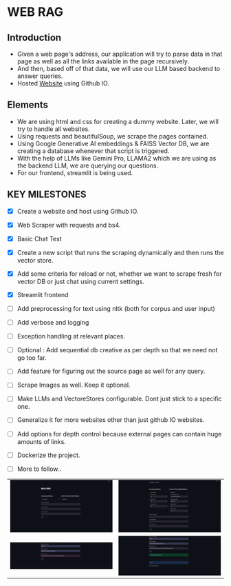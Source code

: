 # WEB RAG

## Introduction
* Given a web page's address, our application will try to parse data in that page as well as all the
links available in the page recursively. 
* And then, based off of that data, we will use our LLM based backend to answer queries.
* Hosted [Website](https://ravi0531rp.github.io/web-rag/) using Github IO.

## Elements

* We are using html and css for creating a dummy website. Later, we will try to handle all websites.
* Using requests and beautifulSoup, we scrape the pages contained.
* Using Google Generative AI embeddings & FAISS Vector DB, we are creating a database whenever that 
script is triggered.
* With the help of LLMs like Gemini Pro, LLAMA2 which we are using as the backend LLM, we are querying our questions.
* For our frontend, streamlit is being used.



## KEY MILESTONES

- [X] Create a website and host using Github IO.
- [X] Web Scraper with requests and bs4.
- [X] Basic Chat Test
- [X] Create a new script that runs the scraping dynamically and then runs the vector store. 
- [X] Add some criteria for reload or not, whether we want to scrape fresh for vector DB or just chat using current settings.
- [X] Streamlit frontend
- [ ] Add preprocessing for text using nltk (both for corpus and user input)
- [ ] Add verbose and logging
- [ ] Exception handling at relevant places.
- [ ] Optional : Add sequential db creative as per depth so that we need not go too far.
- [ ] Add feature for figuring out the source page as well for any query.
- [ ] Scrape Images as well. Keep it optional.
- [ ] Make LLMs and VectoreStores configurable. Dont just stick to a specific one.
- [ ] Generalize it for more websites other than just github IO websites.
- [ ]  Add options for depth control because external pages can contain huge amounts of links.
- [ ] Dockerize the project.
- [ ] More to follow..


<table>
  <tr>
    <td align="center">
      <img src="assets/home.png" alt="Alt Text 1" width="400">
    </td>
    <td align="center">
      <img src="assets/options.png" alt="Alt Text 2" width="400">
    </td>
  </tr>
  <tr>
    <td align="center">
      <img src="assets/query.png" alt="Alt Text 3" width="400">
    </td>
    <td align="center">
      <img src="assets/response.png" alt="Alt Text 4" width="400">
    </td>
  </tr>
</table>
